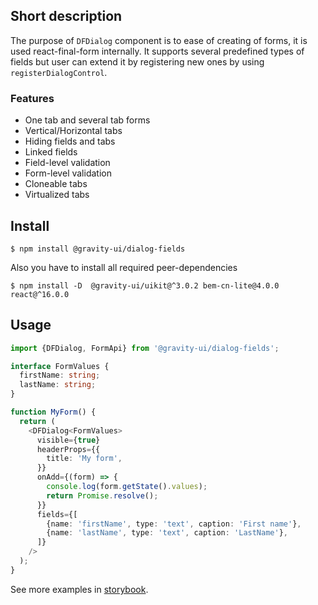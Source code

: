 ## Short description

The purpose of `DFDialog` component is to ease of creating of forms, it is used react-final-form internally.
It supports several predefined types of fields but user can extend it by registering new ones by using `registerDialogControl`.

### Features

- One tab and several tab forms
- Vertical/Horizontal tabs
- Hiding fields and tabs
- Linked fields
- Field-level validation
- Form-level validation
- Cloneable tabs
- Virtualized tabs

## Install

```
$ npm install @gravity-ui/dialog-fields
```

Also you have to install all required peer-dependencies

```
$ npm install -D  @gravity-ui/uikit@^3.0.2 bem-cn-lite@4.0.0 react@^16.0.0
```

## Usage

```ts
import {DFDialog, FormApi} from '@gravity-ui/dialog-fields';

interface FormValues {
  firstName: string;
  lastName: string;
}

function MyForm() {
  return (
    <DFDialog<FormValues>
      visible={true}
      headerProps={{
        title: 'My form',
      }}
      onAdd={(form) => {
        console.log(form.getState().values);
        return Promise.resolve();
      }}
      fields={[
        {name: 'firstName', type: 'text', caption: 'First name'},
        {name: 'lastName', type: 'text', caption: 'LastName'},
      ]}
    />
  );
}
```

See more examples in [storybook](https://preview.yandexcloud.dev/dialog-fields).
